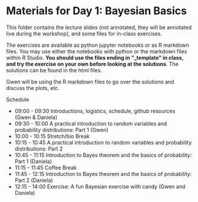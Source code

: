 # Materials for Day 1: Bayesian Basics


This folder contains the lecture slides (not annotated, they will be annotated live during the workshop), and some files for in-class exercises. 

The exercises are available as python jupyter notebooks or as R markdown files. You may use either the notebooks with python or the markdown files within R Studio. **You should use the files ending in "_template" in class, and try the exercise on your own before looking at the solutions**. The solutions can be found in the html files. 

Gwen will be using the R markdown files to go over the solutions and discuss the plots, etc.

Schedule

* 09:00 - 09:30	Introductions, logistics, schedule, github resources (Gwen & Daniela)
* 09:30 - 10:00 	A practical introduction to random variables and probability distributions: Part 1 (Gwen)
* 10:00 - 10:15 	Stretch/bio Break
* 10:15 - 10:45	A practical introduction to random variables and probability distributions: Part 2
* 10:45 - 11:15	Introduction to Bayes theorem and the basics of probability: Part 1 (Daniela)
* 11:15 - 11:45	Coffee Break
* 11:45 - 12:15	Introduction to Bayes theorem and the basics of probability: Part 2 (Daniela) 
* 12:15 - 14:00 	Exercise: A fun Bayesian exercise with candy (Gwen and Daniela)
